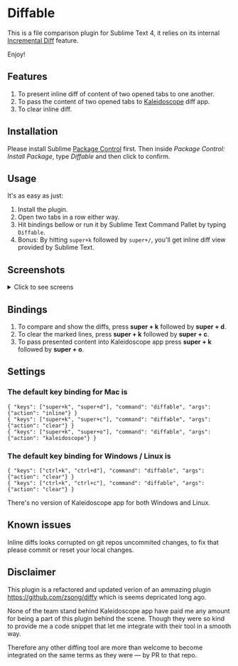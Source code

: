 # Diffable

This is a file comparison plugin for Sublime Text 4, it relies on its internal [Incremental Diff](http://www.sublimetext.com/docs/incremental_diff.html) feature.

Enjoy!

## Features

1. To present inline diff of content of two opened tabs to one another.
2. To pass the content of two opened tabs to [Kaleidoscope](https://kaleidoscope.app) diff app.
3. To clear inline diff.

## Installation

Please install Sublime [Package Control]("https://sublime.wbond.net/installation") first. Then inside *Package Control: Install Package*, type *Diffable* and then click to confirm.

## Usage

It's as easy as just:

1. Install the plugin.
2. Open two tabs in a row either way.
3. Hit bindings bellow or run it by Sublime Text Command Pallet by typing `Diffable`.
4. Bonus: By hitting `super+k` followed by `super+/`, you'll get inline diff view provided by Sublime Text.

## Screenshots

<details><summary>Click to see screens</summary>



</details>

## Bindings

1. To compare and show the diffs, press **super + k** followed by **super + d**.
2. To clear the marked lines, press **super + k** followed by **super + c**.
3. To pass presented content into Kaleidoscope app press **super + k** followed by **super + o**.

## Settings
### The default key binding for Mac is

```
{ "keys": ["super+k", "super+d"], "command": "diffable", "args": {"action": "inline"} }
{ "keys": ["super+k", "super+c"], "command": "diffable", "args": {"action": "clear"} }
{ "keys": ["super+k", "super+o"], "command": "diffable", "args": {"action": "kaleidoscope"} }
```

### The default key binding for Windows / Linux is

```
{ "keys": ["ctrl+k", "ctrl+d"], "command": "diffable", "args": {"action": "clear"} }
{ "keys": ["ctrl+k", "ctrl+c"], "command": "diffable", "args": {"action": "clear"} }
```

There's no version of Kaleidoscope app for both Windows and Linux.

## Known issues

Inline diffs looks corrupted on git repos uncommited changes, to fix that please commit or reset your local changes.

## Disclaimer

This plugin is a refactored and updated verion of an ammazing plugin https://github.com/zsong/diffy which is seems depricated long ago.

None of the team stand behind Kaleidoscope app have paid me any amount for being a part of this plugin behind the scene. Though they were so kind to provide me a code snippet that let me integrate with their tool in a smooth way.

Therefore any other diffing tool are more than welcome to become integrated on the same terms as they were — by PR to that repo.